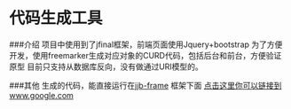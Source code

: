 代码生成工具
===============================
###介绍
		项目中使用到了jfinal框架，前端页面使用Jquery+bootstrap
		为了方便开发，使用freemarker生成对应对象的CURD代码，包括后台和前台，方便验证原型
		目前只支持从数据库反向，没有做通过URI模型的。

###其他
	生成的代码，能直接运行在[jjb-frame](https://github.com/yueric/jjb-frame) 框架下面
	[点击这里你可以链接到www.google.com](http://www.google.com)